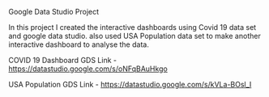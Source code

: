Google Data Studio Project

In this project I created the interactive dashboards using Covid 19 data set and google data studio. also used USA Population data set to make another interactive dashboard to analyse the data.

COVID 19 Dashboard GDS Link - https://datastudio.google.com/s/oNFqBAuHkgo

USA Population GDS Link  - https://datastudio.google.com/s/kVLa-BOsl_I
